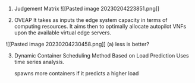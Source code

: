 1. Judgement Matrix
   ![[Pasted image 20230204223851.png]]
   
2. OVEAP
   It takes as inputs the edge system capacity in terms of computing resources. 
   It aims then to optimally allocate autopilot VNFs upon the available virtual edge servers.
   
![[Pasted image 20230204230458.png]]
(a) less is better?

3. Dynamic Container Scheduling Method Based on Load Prediction
   Uses time series analysis.
   
   spawns more containers if it predicts a higher load
